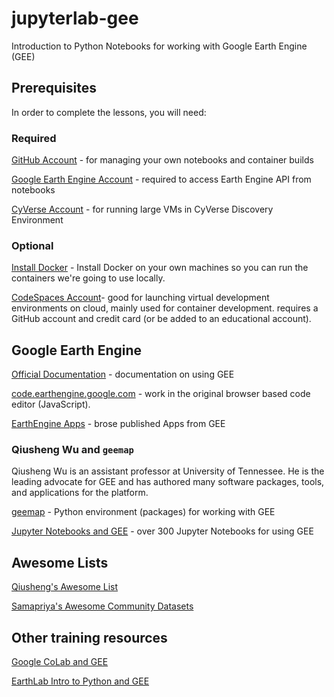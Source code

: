 # jupyterlab-gee

Introduction to Python Notebooks for working with Google Earth Engine (GEE)

## Prerequisites

In order to complete the lessons, you will need:

### Required

[GitHub Account](https://github.com) - for managing your own notebooks and container builds

[Google Earth Engine Account](https://signup.earthengine.google.com/#!/) - required to access Earth Engine API from notebooks

[CyVerse Account](https://user.cyverse.org) - for running large VMs in CyVerse Discovery Environment

### Optional

[Install Docker](https://docs.docker.com/get-docker/) - Install Docker on your own machines so you can run the containers we're going to use locally.

[CodeSpaces Account](https://docs.github.com/en/codespaces)- good for launching virtual development environments on cloud, mainly used for container development. requires a GitHub account and credit card (or be added to an educational account).

## Google Earth Engine 

[Official Documentation](https://developers.google.com/earth-engine) - documentation on using GEE

[code.earthengine.google.com](https://code.earthengine.google.com/) - work in the original browser based code editor (JavaScript). 

[EarthEngine Apps](https://www.earthengine.app/) - brose published Apps from GEE

### Qiusheng Wu and `geemap`

Qiusheng Wu is an assistant professor at University of Tennessee. He is the leading advocate for GEE and has authored many software packages, tools, and applications for the platform.

[geemap](https://geemap.org/) - Python environment (packages) for working with GEE

[Jupyter Notebooks and GEE](https://github.com/giswqs/earthengine-py-notebooks) - over 300 Jupyter Notebooks for using GEE

## Awesome Lists

[Qiusheng's Awesome List](https://awesome.geemap.org/)

[Samapriya's Awesome Community Datasets](https://samapriya.github.io/awesome-gee-community-datasets/)

## Other training resources

[Google CoLab and GEE](https://colab.research.google.com/github/csaybar/EEwPython/blob/dev/1_Introduction.ipynb) 

[EarthLab Intro to Python and GEE](https://earthlab.colorado.edu/introduction-google-earth-engine-python-api)
